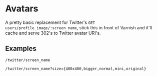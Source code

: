 # Avatars

A pretty basic replacement for Twitter's `GET users/profile_image/:screen_name`,
stick this in front of Varnish and it'll cache and serve 302's to Twitter avatar
URI's.

## Examples

    /twitter/screen_name

    /twitter/screen_name?size={400x400,bigger,normal,mini,original}
